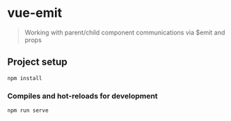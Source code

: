 # vue-emit

>Working with parent/child component communications via $emit and props




## Project setup
```
npm install
```

### Compiles and hot-reloads for development
```
npm run serve
```
